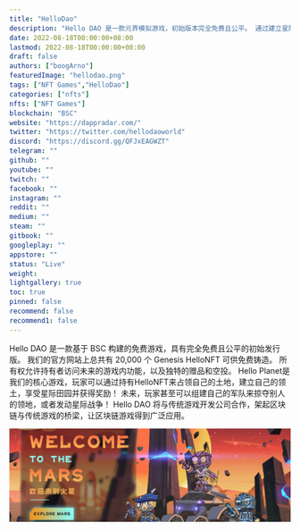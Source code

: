 ```yaml
---
title: "HelloDao"
description: "Hello DAO 是一款元界模拟游戏，初始版本完全免费且公平。 通过建立星际协议，允许用户进入"
date: 2022-08-18T00:00:00+08:00
lastmod: 2022-08-18T00:00:00+08:00
draft: false
authors: ["boogArno"]
featuredImage: "hellodao.png"
tags: ["NFT Games","HelloDao"]
categories: ["nfts"]
nfts: ["NFT Games"]
blockchain: "BSC"
website: "https://dappradar.com/"
twitter: "https://twitter.com/hellodaoworld"
discord: "https://discord.gg/QFJxEAGWZT"
telegram: ""
github: ""
youtube: ""
twitch: ""
facebook: ""
instagram: ""
reddit: ""
medium: ""
steam: ""
gitbook: ""
googleplay: ""
appstore: ""
status: "Live"
weight: 
lightgallery: true
toc: true
pinned: false
recommend: false
recommend1: false
---
```

Hello DAO 是一款基于 BSC 构建的免费游戏，具有完全免费且公平的初始发行版。 我们的官方网站上总共有 20,000 个 Genesis HelloNFT 可供免费铸造。 所有权允许持有者访问未来的游戏内功能，以及独特的赠品和空投。
Hello Planet是我们的核心游戏，玩家可以通过持有HelloNFT来占领自己的土地，建立自己的领土，享受星际田园并获得奖励！ 未来，玩家甚至可以组建自己的军队来掠夺别人的领地，或者发动星际战争！
Hello DAO 将与传统游戏开发公司合作，架起区块链与传统游戏的桥梁，让区块链游戏得到广泛应用。

![1080x360](1080x360.jpg)